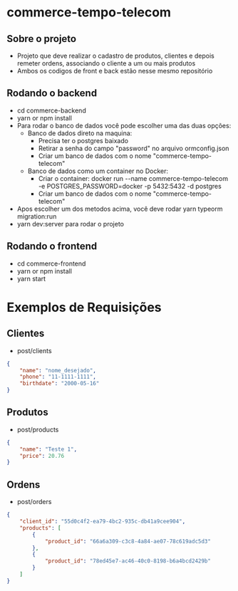 # commerce-tempo-telecom
## Sobre o projeto
- Projeto que deve realizar o cadastro de produtos, clientes e depois remeter ordens, associando o cliente a um ou mais produtos
- Ambos os codigos de front e back estão nesse mesmo repositório

## Rodando o backend
- cd commerce-backend
- yarn or npm install
- Para rodar o banco de dados você pode escolher uma das duas opções:
  - Banco de dados direto na maquina: 
    - Precisa ter o postgres baixado
    - Retirar a senha do campo "password" no arquivo ormconfig.json
    - Criar um banco de dados com o nome "commerce-tempo-telecom" 
  - Banco de dados como um container no Docker: 
    - Criar o container: docker run --name commerce-tempo-telecom -e POSTGRES_PASSWORD=docker -p 5432:5432 -d postgres
    - Criar um banco de dados com o nome "commerce-tempo-telecom" 
 - Apos escolher um dos metodos acima, você deve rodar yarn typeorm migration:run
- yarn dev:server para rodar o projeto
  
## Rodando o frontend
- cd commerce-frontend
- yarn or npm install
- yarn start


# Exemplos de Requisições

## Clientes
- post/clients 
```json
{
	"name": "nome_desejado",
	"phone": "11-1111-1111",
	"birthdate": "2000-05-16"
}
```

## Produtos
- post/products 
```json
{
	"name": "Teste 1",
	"price": 20.76
}
```

## Ordens
- post/orders 
```json
{
	"client_id": "55d0c4f2-ea79-4bc2-935c-db41a9cee904",
	"products": [
		{
			"product_id": "66a6a309-c3c8-4a84-ae07-78c619adc5d3"
		},
		{
			"product_id": "78ed45e7-ac46-40c0-8198-b6a4bcd2429b"
		}
	]
}
```
